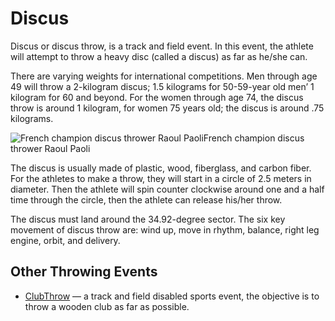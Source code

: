 
# Discus 

Discus or discus throw, is a  track and field  event. In this event, the athlete will attempt to throw a heavy disc (called a discus) as far as he/she can.


There are varying weights for international competitions. Men through age 49 will throw a 2-kilogram discus; 1.5 kilograms for 50-59-year old men’ 1 kilogram for 60 and beyond. For the women through age 74, the discus throw is around 1 kilogram, for women 75 years old; the discus is around .75 kilograms.

![French champion discus thrower Raoul Paoli](https://www.topendsports.com/sport/athletics/images/discus-thrower-pd.jpg)French champion discus thrower Raoul Paoli

The discus is usually made of plastic, wood, fiberglass, and carbon fiber. For the athletes to make a throw, they will start in a circle of 2.5 meters in diameter. Then the athlete will spin counter clockwise around one and a half time through the circle, then the athlete can release his/her throw.

The discus must land around the 34.92-degree sector. The six key movement of discus throw are: wind up, move in rhythm, balance, right leg engine, orbit, and delivery.


## Other Throwing Events

-   [ClubThrow](ClubThrow.html)  — a track and field disabled sports event, the objective is to throw a wooden club as far as possible.



